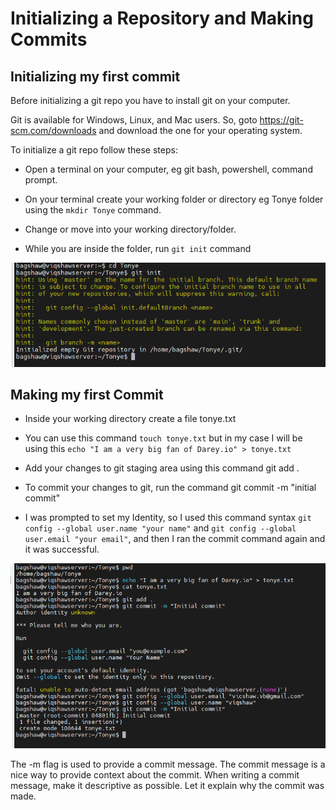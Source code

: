 # Initializing a Repository and Making Commits
## Initializing my first commit
Before initializing a git repo you have to install git on your computer.

Git is available for Windows, Linux, and Mac users. So, goto https://git-scm.com/downloads and download the one for your operating system.

To initialize a git repo follow these steps:
- Open a terminal on your computer, eg git bash, powershell, command prompt.

- On your terminal create your working folder or directory eg Tonye folder using the `mkdir Tonye` command.

- Change or move into your working directory/folder.

- While you are inside the folder, run `git init` command

![Alt text](<Images/Screenshot 2024-01-31 152136.png>)




## Making my first Commit
- Inside your working directory create a file tonye.txt 

- You can use this command `touch tonye.txt` but in my case I will be using this `echo "I am a very big fan of Darey.io" > tonye.txt`

- Add your changes to git staging area using this command git add .

- To commit your changes to git, run the command git commit -m "initial commit"
- I was prompted to set my Identity, so I used this command syntax `git config --global user.name "your name"` and `git config --global user.email "your email"`, and then I ran the commit command again and it was successful.

![Alt text](<Images/Screenshot 2024-01-31 153534.png>)

The -m flag is used to provide a commit message. The commit message is a nice way to provide context about the commit. When writing a commit message, make it descriptive as possible. Let it explain why the commit was made.